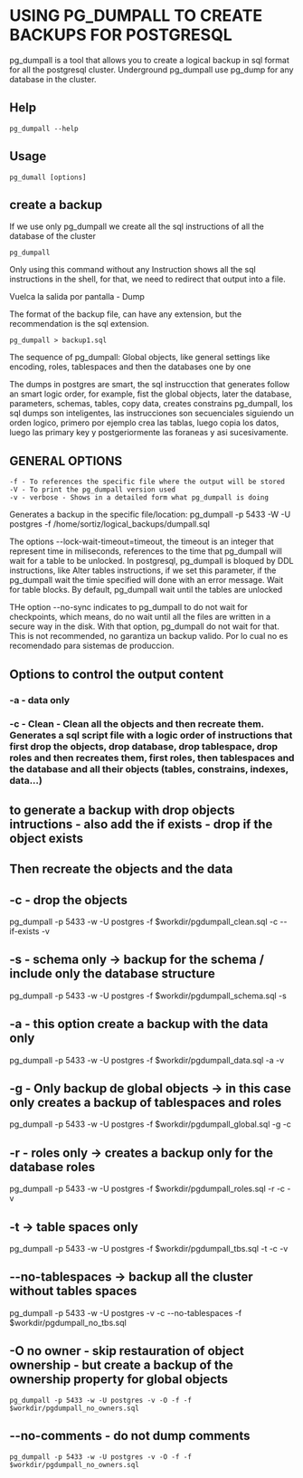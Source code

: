 # USING PG_DUMPALL TO CREATE BACKUPS FOR POSTGRESQL 

pg_dumpall is a tool that allows you to create a logical backup in sql format for all the postgresql cluster. 
Underground pg_dumpall use pg_dump for any database in the cluster.


## Help
    pg_dumpall --help 

## Usage
    pg_dumall [options]

## create a backup 
If we use only pg_dumpall we create all the sql instructions of all the database of the cluster 

    pg_dumpall 

Only using this command without any Instruction shows all the sql instructions in the shell, for that, we need to redirect that output into a file.

Vuelca la salida por pantalla - Dump

The format of the backup file, can have any extension, but the recommendation is the sql extension.

    pg_dumpall > backup1.sql

The sequence of pg_dumpall:
Global objects, like general settings like encoding, roles, tablespaces and then the databases one by one 

The dumps in postgres are smart, the sql instrucction that generates follow an smart logic order, for example, fist the global objects, later the database, parameters, schemas, tables, copy data, creates constrains 
pg_dumpall, los sql dumps son inteligentes, las instrucciones son secuenciales siguiendo un orden logico,
primero por ejemplo crea las tablas, luego copia los datos, luego las primary key y postgeriormente las foraneas
y asi sucesivamente. 

## GENERAL OPTIONS
    -f - To references the specific file where the output will be stored 
    -V - To print the pg_dumpall version used 
    -v - verbose - Shows in a detailed form what pg_dumpall is doing 


Generates a backup in the specific file/location: 
    pg_dumpall -p 5433 -W -U postgres -f /home/sortiz/logical_backups/dumpall.sql

The options --lock-wait-timeout=timeout, the timeout is an integer that represent time in miliseconds, references to the time that pg_dumpall will wait for a table to be unlocked. In postgresql, pg_dumpall is bloqued by DDL instructions, like Alter tables instructions, if we set this parameter, if the pg_dumpall wait the timie specified will done with an error message. Wait for table blocks. By default, pg_dumpall wait until the tables are unlocked

THe option --no-sync indicates to pg_dumpall to do not wait for checkpoints, which means, do no wait until all the files are written in a secure way in the disk. With that option, pg_dumpall do not wait for that. This is not recommended, no garantiza un backup valido. Por lo cual no es recomendado para sistemas de produccion.

## Options to control the output content 
### -a - data only

### -c - Clean - Clean all the objects and then recreate them. Generates a sql script file with a logic order of instructions that first drop the objects, drop database, drop tablespace, drop roles and then recreates them, first roles, then tablespaces and the database and all their objects (tables, constrains, indexes, data...)

## to generate a backup with drop objects intructions - also add the if exists - drop if the object exists
## Then recreate the objects  and the data
## -c - drop the objects
pg_dumpall -p 5433 -w -U postgres -f $workdir/pgdumpall_clean.sql -c --if-exists -v


## -s - schema only -> backup for the schema / include only the database structure
pg_dumpall -p 5433 -w -U postgres -f $workdir/pgdumpall_schema.sql -s

## -a - this option create a backup with the data only
pg_dumpall -p 5433 -w -U postgres -f $workdir/pgdumpall_data.sql -a -v

## -g - Only backup de global objects -> in this case only creates a backup of tablespaces and roles
pg_dumpall -p 5433 -w -U postgres -f $workdir/pgdumpall_global.sql -g  -c

## -r - roles only -> creates a backup only for the database roles
pg_dumpall -p 5433 -w -U postgres -f $workdir/pgdumpall_roles.sql -r -c -v

## -t -> table spaces only
pg_dumpall -p 5433 -w -U postgres -f $workdir/pgdumpall_tbs.sql  -t -c -v

## --no-tablespaces -> backup all the cluster without tables spaces
pg_dumpall -p 5433 -w -U postgres -v -c --no-tablespaces -f $workdir/pgdumpall_no_tbs.sql

## -O no owner - skip restauration of object ownership - but create a backup of the ownership property for global objects
    pg_dumpall -p 5433 -w -U postgres -v -O -f -f $workdir/pgdumpall_no_owners.sql

## --no-comments - do not dump comments 
    pg_dumpall -p 5433 -w -U postgres -v -O -f -f $workdir/pgdumpall_no_owners.sql





